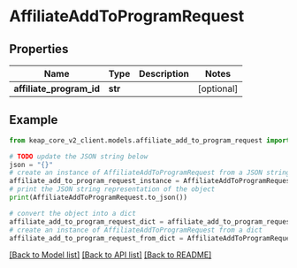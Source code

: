 # AffiliateAddToProgramRequest


## Properties

Name | Type | Description | Notes
------------ | ------------- | ------------- | -------------
**affiliate_program_id** | **str** |  | [optional] 

## Example

```python
from keap_core_v2_client.models.affiliate_add_to_program_request import AffiliateAddToProgramRequest

# TODO update the JSON string below
json = "{}"
# create an instance of AffiliateAddToProgramRequest from a JSON string
affiliate_add_to_program_request_instance = AffiliateAddToProgramRequest.from_json(json)
# print the JSON string representation of the object
print(AffiliateAddToProgramRequest.to_json())

# convert the object into a dict
affiliate_add_to_program_request_dict = affiliate_add_to_program_request_instance.to_dict()
# create an instance of AffiliateAddToProgramRequest from a dict
affiliate_add_to_program_request_from_dict = AffiliateAddToProgramRequest.from_dict(affiliate_add_to_program_request_dict)
```
[[Back to Model list]](../README.md#documentation-for-models) [[Back to API list]](../README.md#documentation-for-api-endpoints) [[Back to README]](../README.md)


